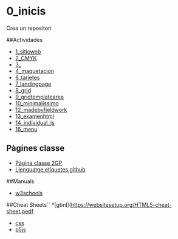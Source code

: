 # 0_inicis
Crea un repositori

##Actividades
* [1_sitioweb](https://lauragcbrkn.github.io/1llocweb/)
* [2_CMYK](https://lauragcbrkn.github.io/2_cmyk/)
* [3_](https://lauragcbrkn.github.io/3_Broom/)
* [4_maquetacion](https://lauragcbrkn.github.io/4_maquetacion/)
* [6_tarjetes](https://lauragcbrkn.github.io/6_tarjetes/)
* [7_landingpage](https://lauragcbrkn.github.io/7_landingpage/)
* [8_grid](https://lauragcbrkn.github.io/8_grid/)
* [9_gridtemplatearea](https://lauragcbrkn.github.io/9_gridtemplatearea/)
* [10_minimalissimo](https://lauragcbrkn.github.io/10_minimalissimo/)
* [12_madebyfieldwork](https://lauragcbrkn.github.io/12_madebyfieldwork/)
* [13_examenhtml](https://lauragcbrkn.github.io/13_examenhtml/)
* [14_individual_js](https://lauragcbrkn.github.io/14_individual_js/)
* [16_menu](https://lauragcbrkn.github.io/16_menu/)


## Pàgines classe
* [Pàgina classe 2GP](https://arquesm.github.io/2GP/)
* [Llenguatge etiquetes github](https://github.com/adam-p/markdown-here/wiki/Markdown-Cheatsheet)

##Manuals
* [w3schools](https://www.w3schools.com/)


##Cheat Sheets``
*[gtml](https://websitesetup.org/HTML5-cheat-sheet.pedf
* [css](https://websitesetup.org/wp-content/uploads/2016/10/wsu-css-cheat-sheet.pdf)
* [p5js](https://github.com/bmoren/p5js-cheat-sheet)
